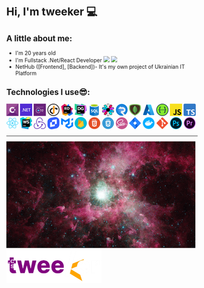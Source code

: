 <div>
    <h1 style="">
        Hi, I'm tweeker 💻
    </h1>
    <h2>
        A little about me:
    </h2>
    <ul>
        <li>I'm 20 years old</li>
        <li>I'm Fullstack .Net/React Developer 
            <img width="20px" src="./icons/dotnet.png"/>
            <img width="20px" src="./icons/react-js.png"/>
        </li>
        <li>
        NetHub (<a src="https://github.com/tweekerr/nethub-frontend">[Frontend]</a>, <a src="https://github.com/tweekerr/nethub-backend">[Backend]</a>)- It's my own project of Ukrainian IT Platform
        </li>
    </ul>
    <div>
        <h2>Technologies I use😎:</h2>
        <div>
            <img alt="csharp" width="32px" src="./media/icons/csharp.png">
            <img alt="dotnet" width="32px" src="./media/icons/dotnet.png">
            <img alt="efcore" width="32px" src="./media/icons/efcore.png">
            <img alt="identityserver4" width="32px" src="./media/icons/identityserver4.png">
            <img alt="jetbrains-rider" width="32px" src="./media/icons/jetbrains-rider.png">
            <img alt="jetbrains-datagrip" width="32px" src="./media/icons/jetbrains-datagrip.png">
            <img alt="sql-server" width="32px" src="./media/icons/sql-server.png">
            <img alt="jwt" width="32px" src="./media/icons/jwt.png">
            <img alt="signalr" width="32px" src="./media/icons/signalr.png">
            <img alt="mongodb" width="32px" src="./media/icons/mongodb.png">
            <img alt="azure" width="32px" src="./media/icons/azure.png">
            <img alt="swagger" width="32px" src="./media/icons/swagger.png">
            <img alt="js" width="32px" src="./media/icons/js.png">
            <img alt="ts" width="32px" src="./media/icons/ts.png">
        </div>
        <div>
            <img alt="react-js" width="32px" src="./media/icons/react-js.png">
            <img alt="jetbrains-webstorm" width="32px" src="./media/icons/jetbrains-webstorm.png">
            <img alt="redux-toolkit" width="32px" src="./media/icons/redux-toolkit.png">
            <img alt="tinymce" width="32px" src="./media/icons/tinymce.png">
            <img alt="mui" width="32px" src="./media/icons/mui.png">
            <img alt="firebase" width="32px" src="./media/icons/firebase.png">
            <img alt="html" width="32px" src="./media/icons/html.png">
            <img alt="css" width="32px" src="./media/icons/css.png">
            <img alt="sass" width="32px" src="./media/icons/sass.png">
            <img alt="atlassian-jira" width="32px" src="./media/icons/atlassian-jira.png">
            <img alt="docker" width="32px" src="./media/icons/docker.png">
            <img alt="git" width="32px" src="./media/icons/git.png">
            <img alt="adobe-photoshop" width="32px" src="./media/icons/adobe-photoshop.png">
            <img alt="adobe-premiere-pro" width="32px" src="./media/icons/adobe-premiere-pro.png">
        </div>
    </div>
    <hr/>
    <div>
        <img src="./media/gifs/universe-stars.gif">
        <img width="250px" src="./media/icons/tweekerwhite.png">
    </div>
</div>
